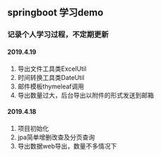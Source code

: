 ## springboot 学习demo

### 记录个人学习过程，不定期更新

#### 2019.4.19
1. 导出文件工具类ExcelUtil
2. 时间转换工具类DateUtil
3. 邮件模板thymeleaf调用
4. 导出数量过大，后台导出以附件的形式发送到邮箱

#### 2019.4.18
1. 项目初始化
2. jpa简单增删改查及分页查询
3. 导出数据web导出，数量不多情况下



